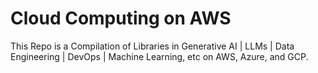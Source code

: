 # Cloud Computing on AWS
This Repo is a Compilation of Libraries in Generative AI | LLMs | Data Engineering | DevOps | Machine Learning, etc on AWS, Azure, and GCP.
